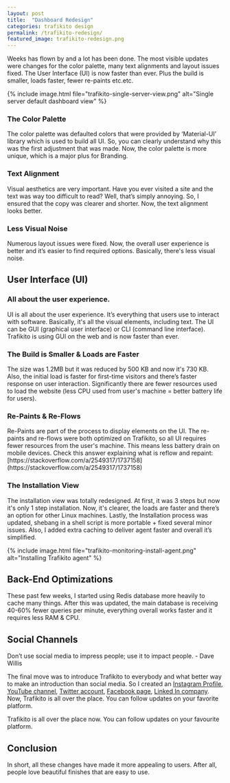 ```yaml
---
layout: post
title:  "Dashboard Redesign"
categories: trafikito design
permalink: /trafikito-redesign/
featured_image: trafikito-redesign.png
---
```


<p>
    Weeks has flown by and a lot has been done. The most visible updates were changes for the color palette, many text
    alignments and layout issues fixed. The User Interface (UI) is now faster than ever. Plus the build is smaller,
    loads faster, fewer re-paints etc.etc.
</p>

<!--more-->

{% include image.html file="trafikito-single-server-view.png" alt="Single server default dashboard view" %}

<h3>The Color Palette</h3>

<p>
    The color palette was defaulted colors that were provided by ‘Material-UI’ library which is used to build all UI.
    So, you can clearly understand why this was the first adjustment that was made. Now, the color palette is more
    unique, which is a major plus for Branding.
</p>

<h3>Text Alignment</h3>

<p>
    Visual aesthetics are very important. Have you ever visited a site and the text was way too difficult to read? Well,
    that’s simply annoying. So, I ensured that the copy was clearer and shorter. Now, the text alignment looks better.
</p>

<h3>Less Visual Noise</h3>
<p>
    Numerous layout issues were fixed. Now, the overall user experience is better and it’s easier to find required
    options. Basically, there's less visual noise.
</p>

<h2>User Interface (UI)</h2>
<h3>All about the user experience.</h3>
<p>
    UI is all about the user experience. It’s everything that users use to interact with software. Basically, it's all
    the visual elements, including text. The UI can be GUI (graphical user interface) or CLI (command line interface).
    Trafikito is using GUI on the web and is now faster than ever.
</p>

<h3>The Build is Smaller & Loads are Faster</h3>
<p>
    The size was 1.2MB but it was reduced by 500 KB and now it's 730 KB. Also, the initial load is faster for first-time
    visitors and there’s faster response on user interaction. Significantly there are fewer resources used to load the
    website (less CPU used from user's machine = better battery life for users).
</p>

<h3>Re-Paints & Re-Flows</h3>
<p>
    Re-Paints are part of the process to display elements on the UI. The re-paints and re-flows were both optimized on
    Trafikito, so all UI requires fewer resources from the user's machine. This means less battery drain on mobile
    devices. Check this answer explaining what is reflow and repaint:
    [https://stackoverflow.com/a/2549317/1737158](https://stackoverflow.com/a/2549317/1737158)
</p>

<h3>The Installation View</h3>
<p>
    The installation view was totally redesigned. At first, it was 3 steps but now it's only 1 step installation. Now,
    it's clearer, the loads are faster and there’s an option for other Linux machines. Lastly, the Installation process
    was updated, shebang in a shell script is more portable + fixed several minor issues. Also, I added extra caching to
    deliver agent faster and overall it’s simplified.
</p>

{% include image.html file="trafikito-monitoring-install-agent.png" alt="Installing Trafikito agent" %}

<h2>Back-End Optimizations</h2>

<p>
    These past few weeks, I started using Redis database more heavily to cache many things. After this was updated, the
    main database is receiving 40-60% fewer queries per minute, everything overall works faster and it requires less RAM
    & CPU.
</p>

<h2>Social Channels</h2>

<p class="t-quote">
    Don’t use social media to impress people; use it to impact people. - Dave Willis
</p>

<p>
    The final move was to introduce Trafikito to everybody and what better way to make an introduction than social
    media. So I created an <a target="_blank" href="https://www.instagram.com/trafikito/">Instagram Profile</a>, <a
        target="_blank" href="https://www.youtube.com/channel/UCofioaADtesyD75204ngeoQ">YouTube channel</a>, <a
        target="_blank"
        href="https://twitter.com/trafikito">Twitter account</a>, <a target="_blank"
                                                                     href="https://www.facebook.com/Trafikito/">Facebook
    page</a>, <a target="_blank" href="https://www.linkedin.com/company/trafikito/">Linked In company</a>. Now,
    Trafikito is all over the place. You can follow updates on your favorite platform.
</p>

<p>
    Trafikito is all over the place now. You can follow updates on your favourite platform.
</p>

<h2>Conclusion</h2>
<p>
    In short, all these changes have made it more appealing to users. After all, people love beautiful finishes that are
    easy to use.
</p>